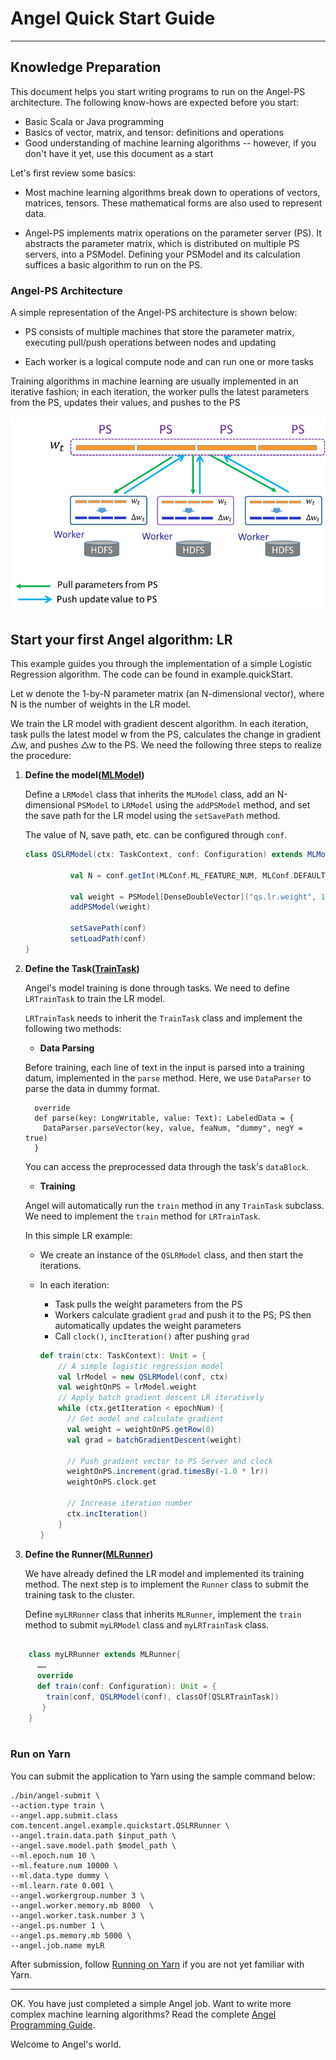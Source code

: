 # Angel Quick Start Guide

---

## Knowledge Preparation

This document helps you start writing programs to run on the Angel-PS architecture. The following know-hows are expected before you start:
  
* Basic Scala or Java programming
* Basics of vector, matrix, and tensor: definitions and operations
* Good understanding of machine learning algorithms -- however, if you don't have it yet, use this document as a start

Let's first review some basics:

* Most machine learning algorithms break down to operations of vectors, matrices, tensors. These mathematical forms are also used to represent data. 

* Angel-PS implements matrix operations on the parameter server (PS). It abstracts the parameter matrix, which is distributed on multiple PS servers, into a PSModel. Defining your PSModel and its calculation suffices a basic algorithm to run on the PS.
  

### Angel-PS Architecture

A simple representation of the Angel-PS architecture is shown below:

* PS consists of multiple machines that store the parameter matrix, executing pull/push operations between nodes and updating

* Each worker is a logical compute node and can run one or more tasks

Training algorithms in machine learning are usually implemented in an iterative fashion; in each iteration, the worker pulls the latest parameters from the PS, updates their values, and pushes to the PS


![](../img/brief_structure.png)


## Start your first Angel algorithm: LR

This example guides you through the implementation of a simple Logistic Regression algorithm. The code can be found in example.quickStart.

Let w denote the 1-by-N parameter matrix (an N-dimensional vector), where N is the number of weights in the LR model. 

We train the LR model with gradient descent algorithm. In each iteration, task pulls the latest model w from the PS, calculates the change in gradient △w, and pushes △w to the PS. We need the following three steps to realize the procedure:

1. **Define the model([MLModel](../apis/MLModel_en.md))**

	Define a `LRModel` class that inherits the `MLModel` class, add an N-dimensional `PSModel` to  `LRModel` using the `addPSModel` method, and set the save path for the LR model using the `setSavePath` method.
	
	The value of N, save path, etc. can be configured through `conf`.
	 
	

	```Scala
	class QSLRModel(ctx: TaskContext, conf: Configuration) extends MLModel(ctx){

	          val N = conf.getInt(MLConf.ML_FEATURE_NUM, MLConf.DEFAULT_ML_FEATURE_NUM)

	          val weight = PSModel[DenseDoubleVector]("qs.lr.weight", 1, N).setAverage(true)
	          addPSModel(weight)

	          setSavePath(conf)
	          setLoadPath(conf)
	}
	```
2. **Define the Task([TrainTask](../apis/Task_en.md))**

	Angel's model training is done through tasks. We need to define `LRTrainTask` to train the LR model.

	`LRTrainTask` needs to inherit the `TrainTask` class and implement the following two methods:

	* **Data Parsing**    

	Before training, each line of text in the input is parsed into a training datum, implemented in the `parse` method. Here, we use `DataParser` to parse the data in dummy format.

	```
	  override
	  def parse(key: LongWritable, value: Text): LabeledData = {
	    DataParser.parseVector(key, value, feaNum, "dummy", negY = true)
	  }
	```

	You can access the preprocessed data through the task's `dataBlock`.

	* **Training**

	Angel will automatically run the `train` method in any `TrainTask` subclass. We need to implement the `train` method for `LRTrainTask`.

	In this simple LR example:
	* We create an instance of the `QSLRModel` class, and then start the iterations. 
	* In each iteration: 
		* Task pulls the weight parameters from the PS
		* Workers calculate gradient `grad` and push it to the PS; PS then automatically updates the weight parameters 
		* Call `clock()`, `incIteration()` after pushing `grad` 


		```Scala
		def train(ctx: TaskContext): Unit = {
		    // A simple logistic regression model
		    val lrModel = new QSLRModel(conf, ctx)
		    val weightOnPS = lrModel.weight
		    // Apply batch gradient descent LR iteratively
		    while (ctx.getIteration < epochNum) {
		      // Get model and calculate gradient
		      val weight = weightOnPS.getRow(0)
		      val grad = batchGradientDescent(weight)

		      // Push gradient vector to PS Server and clock
		      weightOnPS.increment(grad.timesBy(-1.0 * lr))
		      weightOnPS.clock.get

		      // Increase iteration number
		      ctx.incIteration()
		    }
		}
		```
  
3. **Define the Runner([MLRunner](../apis/MLRunner_en.md))**

	We have already defined the LR model and implemented its training method. The next step is to implement the `Runner` class to submit the training task to the cluster.

	Define `myLRRunner` class that inherits `MLRunner`, implement the `train` method to submit `myLRModel` class and `myLRTrainTask` class.

	
```Scala

	class myLRRunner extends MLRunner{
	  ……
	  override
	  def train(conf: Configuration): Unit = {
	    train(conf, QSLRModel(conf), classOf[QSLRTrainTask])
	   }
	}
	
```

### Run on Yarn

You can submit the application to Yarn using the sample command below:

```
./bin/angel-submit \
--action.type train \
--angel.app.submit.class com.tencent.angel.example.quickstart.QSLRRunner \
--angel.train.data.path $input_path \
--angel.save.model.path $model_path \
--ml.epoch.num 10 \
--ml.feature.num 10000 \
--ml.data.type dummy \
--ml.learn.rate 0.001 \
--angel.workergroup.number 3 \
--angel.worker.memory.mb 8000  \
--angel.worker.task.number 3 \
--angel.ps.number 1 \
--angel.ps.memory.mb 5000 \
--angel.job.name myLR
```

After submission, follow [Running on Yarn](../deploy/run_on_yarn_en.md) if you are not yet familiar with Yarn.


----
OK. You have just completed a simple Angel job. Want to write more complex machine learning algorithms? Read the complete [Angel Programming Guide](../programmers_guide/angel_programing_guide_en.md). 

Welcome to Angel's world. 



